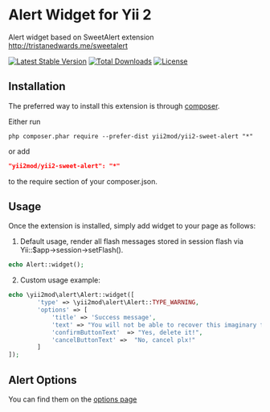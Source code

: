 Alert Widget for Yii 2
======================
Alert widget based on SweetAlert extension http://tristanedwards.me/sweetalert

[![Latest Stable Version](https://poser.pugx.org/yii2mod/yii2-sweet-alert/v/stable)](https://packagist.org/packages/yii2mod/yii2-sweet-alert) [![Total Downloads](https://poser.pugx.org/yii2mod/yii2-sweet-alert/downloads)](https://packagist.org/packages/yii2mod/yii2-sweet-alert) [![License](https://poser.pugx.org/yii2mod/yii2-sweet-alert/license)](https://packagist.org/packages/yii2mod/yii2-sweet-alert)

Installation 
------------

The preferred way to install this extension is through [composer](http://getcomposer.org/download/).

Either run

```
php composer.phar require --prefer-dist yii2mod/yii2-sweet-alert "*"
```

or add

```json
"yii2mod/yii2-sweet-alert": "*"
```

to the require section of your composer.json.

Usage
------------
Once the extension is installed, simply add widget to your page as follows:

1) Default usage, render all flash messages stored in session flash via Yii::$app->session->setFlash().
```php
echo Alert::widget(); 
```

2) Custom usage example:
```php
echo \yii2mod\alert\Alert::widget([
        'type' => \yii2mod\alert\Alert::TYPE_WARNING,
        'options' => [
            'title' => 'Success message',
            'text' => "You will not be able to recover this imaginary file!",
            'confirmButtonText'  => "Yes, delete it!",
            'cancelButtonText' =>  "No, cancel plx!"
        ]
]);
```


Alert Options 
----------------
You can find them on the [options page](http://tristanedwards.me/sweetalert)
